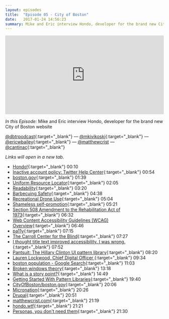 ```yaml
---
layout: episodes
title:  "Episode 05 - City of Boston"
date:   2017-01-24 14:56:23
summary: Mike and Eric interview Hondo, developer for the brand new City of Boston website
---
```


<iframe width="100%" height="250" scrolling="no" frameborder="no" src="https://w.soundcloud.com/player/?url=https%3A//api.soundcloud.com/tracks/306555215&amp;auto_play=false&amp;hide_related=false&amp;show_comments=true&amp;show_user=true&amp;show_reposts=false&amp;visual=true"></iframe>

_In this Episode:_ Mike and Eric interview Hondo, developer for the brand new City of Boston website

[@dbtrpodcast](https://twitter.com/dbtrpodcast){:target="_blank"} &mdash;
[@mkivikoski](https://twitter.com/mkivikoski){:target="_blank"} &mdash;
[@ericwbailey](https://twitter.com/ericwbailey){:target="_blank"} &mdash; [@matthewcrist](https://twitter.com/matthewcrist)
&mdash;
[@cantinac](https://twitter.com/cantinac){:target="_blank"}

_Links will open in a new tab._

- [Hondo!](https://twitter.com/matthewcrist){:target="_blank"} 00:10
- [Inactive account policy: Twitter Help Center](https://support.twitter.com/articles/15362#){:target="_blank"} 00:54
- [boston.gov](http://boston.gov/){:target="_blank"} 01:39
- [Uniform Resource Locator](https://en.wikipedia.org/wiki/Uniform_Resource_Locator){:target="_blank"} 02:05
- [Readability](https://en.wikipedia.org/wiki/Readability){:target="_blank"} 03:20
- [Barbecuing Safety](https://www.boston.gov/departments/fire-prevention/barbecuing-safety){:target="_blank"} 04:38
- [Recreational Drone Use](https://www.boston.gov/departments/parks-and-recreation/recreational-drone-use){:target="_blank"} 05:04
- [Shameless self-promotion](https://cantina.co/services/#iot){:target="_blank"} 05:21
- [Section 508 Amendment to the Rehabilitation Act of 1973](https://en.wikipedia.org/wiki/Section_508_Amendment_to_the_Rehabilitation_Act_of_1973){:target="_blank"} 06:32
- [Web Content Accessibility Guidelines (WCAG) Overview](https://www.w3.org/WAI/intro/wcag.php){:target="_blank"} 06:46
- [pa11y](http://pa11y.org/){:target="_blank"} 07:15
- [The Carroll Center for the Blind](http://carroll.org/){:target="_blank"} 07:27
- [
I thought title text improved accessibility. I was wrong.
](https://silktide.com/i-thought-title-text-improved-accessibility-i-was-wrong/){:target="_blank"} 07:52
- [Pantsuit: The Hillary Clinton UI pattern library](https://medium.com/git-out-the-vote/pantsuit-the-hillary-clinton-ui-pattern-library-238e9bf06b54){:target="_blank"} 08:20
- [Lauren Lockwood, Chief Digital Officer ](https://www.boston.gov/departments/digital-team/lauren-lockwood){:target="_blank"} 09:34
- [boston population - Google Search](https://www.google.com/search?q=boston+population){:target="_blank"} 11:03
- [Broken windows theory](https://en.wikipedia.org/wiki/Broken_windows_theory){:target="_blank"} 13:18
- [What is a story point?](https://agilefaq.wordpress.com/2007/11/13/what-is-a-story-point/){:target="_blank"} 14:49
- [Getting Started With Pattern Libraries](http://alistapart.com/blog/post/getting-started-with-pattern-libraries){:target="_blank"} 19:40
- [CityOfBoston/boston.gov](https://github.com/CityOfBoston/boston.gov){:target="_blank"} 20:06
- [Micronation](https://en.wikipedia.org/wiki/Micronation){:target="_blank"} 20:26
- [Drupal](https://www.drupal.org/){:target="_blank"} 20:51
- [matthewcrist.com](https://matthewcrist.com/){:target="_blank"} 21:19
- [hondo.wtf](https://hondo.wtf/){:target="_blank"} 21:21
- [Personas, you don't need them](https://hondo.wtf/posts/on-personas/){:target="_blank"} 21:30